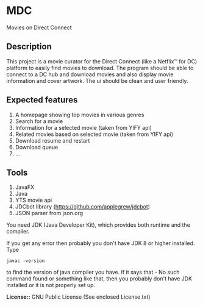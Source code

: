 # MDC
Movies on Direct Connect

## Description

This project is a movie curator for the Direct Connect (like a Netflix™ for DC) platform to easily find movies to download. The program should be able to connect to a DC hub and download movies and also display movie information and cover artwork. The ui should be clean and user friendly.

## Expected features

1. A homepage showing top movies in various genres
2. Search for a movie
3. Information for a selected movie (taken from YIFY api)
4. Related movies based on selected movie (taken from YIFY api)
5. Download resume and restart
6. Download queue
7. ...


## Tools

1. JavaFX
2. Java
3. YTS movie api
4. JDCbot library   (https://github.com/applegrew/jdcbot)
5. JSON parser from json.org


You need JDK (Java Developer Kit), which provides both runtime and the compiler.


If you get any error then probably you don't have JDK 8 or higher installed. Type

    javac -version

to find the version of java compiler you have. If it says that - No such command found or something like that, then you probably don't have JDK installed or it is not properly set up.

**License::** GNU Public License (See enclosed License.txt)

